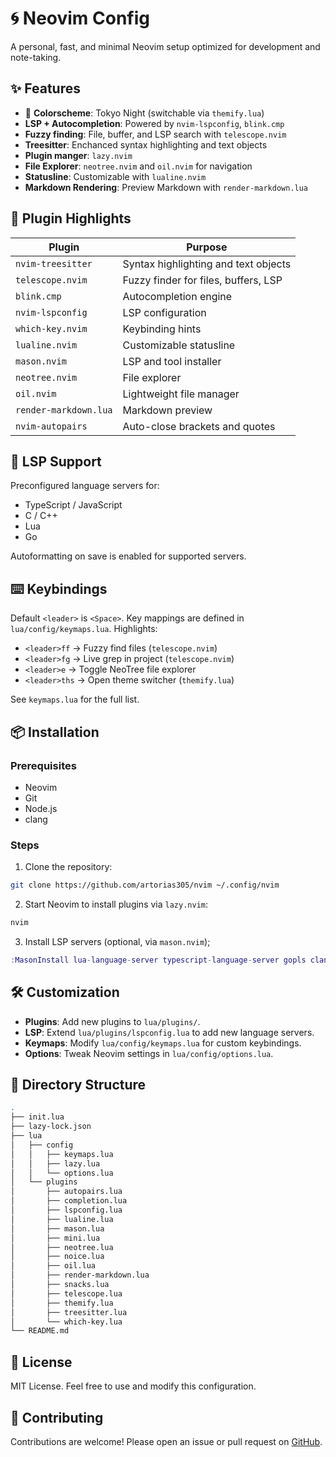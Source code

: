 # 🌀 Neovim Config

A personal, fast, and minimal Neovim setup optimized for development and note-taking.

## ✨ Features

- 🎨 **Colorscheme**: Tokyo Night (switchable via `themify.lua`)
- **LSP + Autocompletion**: Powered by `nvim-lspconfig`, `blink.cmp`
- **Fuzzy finding**: File, buffer, and LSP search with `telescope.nvim`
- **Treesitter**: Enchanced syntax highlighting and text objects
- **Plugin manger**: `lazy.nvim`
- **File Explorer**: `neotree.nvim` and `oil.nvim` for navigation
- **Statusline**: Customizable with `lualine.nvim`
- **Markdown Rendering**: Preview Markdown with `render-markdown.lua`

## 🧩 Plugin Highlights

| Plugin                | Purpose                              |
|-----------------------|--------------------------------------|
| `nvim-treesitter`     | Syntax highlighting and text objects |
| `telescope.nvim`      | Fuzzy finder for files, buffers, LSP |
| `blink.cmp`           | Autocompletion engine               |
| `nvim-lspconfig`      | LSP configuration                   |
| `which-key.nvim`      | Keybinding hints                    |
| `lualine.nvim`        | Customizable statusline             |
| `mason.nvim`          | LSP and tool installer              |
| `neotree.nvim`        | File explorer                       |
| `oil.nvim`            | Lightweight file manager            |
| `render-markdown.lua` | Markdown preview                    |
| `nvim-autopairs`      | Auto-close brackets and quotes      |

## 🧠 LSP Support

Preconfigured language servers for:

- TypeScript / JavaScript
- C / C++
- Lua
- Go

Autoformatting on save is enabled for supported servers.

## ⌨️ Keybindings 

Default `<leader>` is `<Space>`. Key mappings are defined in `lua/config/keymaps.lua`. Highlights:

- `<leader>ff` -> Fuzzy find files (`telescope.nvim`)
- `<leader>fg` -> Live grep in project (`telescope.nvim`)
- `<leader>e` -> Toggle NeoTree file explorer
- `<leader>ths` -> Open theme switcher (`themify.lua`)

See `keymaps.lua` for the full list.

## 📦 Installation

### Prerequisites

- Neovim
- Git
- Node.js
- clang

### Steps

1. Clone the repository:

```bash
git clone https://github.com/artorias305/nvim ~/.config/nvim
```

2. Start Neovim to install plugins via `lazy.nvim`:

```bash
nvim
```

3. Install LSP servers (optional, via `mason.nvim`);

```lua
:MasonInstall lua-language-server typescript-language-server gopls clangd
```

## 🛠️ Customization

- **Plugins**: Add new plugins to `lua/plugins/`.
- **LSP**: Extend `lua/plugins/lspconfig.lua` to add new language servers.
- **Keymaps**: Modify `lua/config/keymaps.lua` for custom keybindings.
- **Options**: Tweak Neovim settings in `lua/config/options.lua`.

## 📂 Directory Structure

```bash
.
├── init.lua
├── lazy-lock.json
├── lua
│   ├── config
│   │   ├── keymaps.lua
│   │   ├── lazy.lua
│   │   └── options.lua
│   └── plugins
│       ├── autopairs.lua
│       ├── completion.lua
│       ├── lspconfig.lua
│       ├── lualine.lua
│       ├── mason.lua
│       ├── mini.lua
│       ├── neotree.lua
│       ├── noice.lua
│       ├── oil.lua
│       ├── render-markdown.lua
│       ├── snacks.lua
│       ├── telescope.lua
│       ├── themify.lua
│       ├── treesitter.lua
│       └── which-key.lua
└── README.md
```

## 📜 License

MIT License. Feel free to use and modify this configuration.

## 🤝 Contributing

Contributions are welcome! Please open an issue or pull request on [GitHub](https://github.com/artorias305/nvim).
